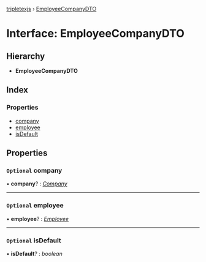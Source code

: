 [tripletexjs](../README.md) › [EmployeeCompanyDTO](employeecompanydto.md)

# Interface: EmployeeCompanyDTO

## Hierarchy

* **EmployeeCompanyDTO**

## Index

### Properties

* [company](employeecompanydto.md#optional-company)
* [employee](employeecompanydto.md#optional-employee)
* [isDefault](employeecompanydto.md#optional-isdefault)

## Properties

### `Optional` company

• **company**? : *[Company](../modules/company.md)*

___

### `Optional` employee

• **employee**? : *[Employee](../modules/employee.md)*

___

### `Optional` isDefault

• **isDefault**? : *boolean*
